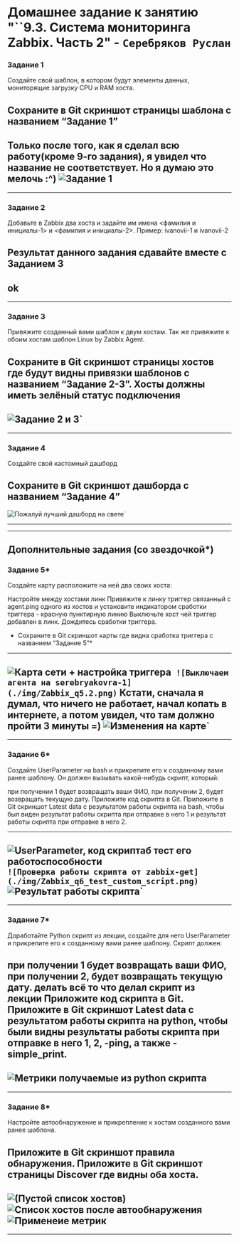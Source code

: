 # Домашнее задание к занятию "``9.3. Система мониторинга Zabbix. Часть 2" - `Серебряков Руслан`


### Задание 1

Создайте свой шаблон, в котором будут элементы данных, мониторящие загрузку CPU и RAM хоста.

Сохраните в Git скриншот страницы шаблона с названием “Задание 1”
---
Только после того, как я сделал всю работу(кроме 9-го задания), я увидел что название не соответствует. Но я думаю это мелочь :^)
![Задание 1](./img/Zabbix_q1.png)
---
---


### Задание 2

Добавьте в Zabbix два хоста и задайте им имена <фамилия и инициалы-1> и <фамилия и инициалы-2>. Пример: ivanovii-1 и ivanovii-2

Результат данного задания сдавайте вместе с Заданием 3
---
ok
---
---


### Задание 3

Привяжите созданный вами шаблон к двум хостам. Так же привяжите к обоим хостам шаблон Linux by Zabbix Agent.

Сохраните в Git скриншот страницы хостов где будут видны привязки шаблонов с названием “Задание 2-3”. Хосты должны иметь зелёный статус подключения
---
![Задание 2 и 3](./img/Zabbix_q2-3.png)`
---
---


### Задание 4

Создайте свой кастомный дашборд

Сохраните в Git скриншот дашборда с названием “Задание 4”
---

![Пожалуй лучший дашборд на свете](./img/Zabbix_q4.png)`

---
---


## Дополнительные задания (со звездочкой*)


### Задание 5*

Создайте карту расположите на ней два своих хоста:

Настройте между хостами линк
Привяжите к линку триггер связанный с agent.ping одного из хостов и установите индикатором сработки триггера - красную пунктирную линию
Выключьте хост чей триггер добавлен в линк. Дождитесь сработки триггера.
* Сохраните в Git скриншот карты где видна сработка триггера с названием “Задание 5”*
---


![Карта сети + настройка триггера](./img/Zabbix_q5.png)`
![Выключаем агента на serebryakovra-1](./img/Zabbix_q5.2.png)`
Кстати, сначала я думал, что ничего не работает, начал копать в интернете, а потом увидел, что там должно пройти 3 минуты =)
![Изменения на карте](./img/Zabbix_q5.2.png)`
---
---

### Задание 6*

Создайте UserParameter на bash и прикрепите его к созданному вами ранее шаблону. Он должен вызывать какой-нибудь скрипт, который:

при получении 1 будет возвращать ваши ФИО,
при получении 2, будет возвращать текущую дату.
Приложите код скрипта в Git. Приложите в Git скриншот Latest data с результатом работы скрипта на bash, чтобы был виден результат работы скрипта при отправке в него 1 и результат работы скрипта при отправке в него 2.

---


![UserParameter, код скриптаб тест его работоспособности](./img/Zabbix_q6_code_of_custom_script.png)`
![Проверка работы скрипта от zabbix-get](./img/Zabbix_q6_test_custom_script.png)`
![Результат работы скрипта](./img/Zabbix_q6_good_word_of_custom_script)`
---
---

### Задание 7*

Доработайте Python скрипт из лекции, создайте для него UserParameter и прикрепите его к созданному вами ранее шаблону. Скрипт должен:

при получении 1 будет возвращать ваши ФИО,
при получении 2, будет возвращать текущую дату.
делать всё то что делал скрипт из лекции
Приложите код скрипта в Git. Приложите в Git скриншот Latest data с результатом работы скрипта на python, чтобы были видны результаты работы скрипта при отправке в него 1, 2, -ping, а также -simple_print.
---


![Метрики получаемые из python скрипта](./img/Zabbix_q7_good_word_of_custom_py_script.png)
---
---

### Задание 8*

Настройте автообнаружение и прикрепление к хостам созданного вами ранее шаблона.

Приложите в Git скриншот правила обнаружения. Приложите в Git скриншот страницы Discover где видны оба хоста.
---

![(Пустой список хостов)](./img/Zabbix_q8_no_hosts.png)
![Список хостов после автообнаружения](./img/Zabbix_q8_hosts.png)
![Применеие метрик](./img/Zabbix_q8_my_metric_host.png)
---
---






























